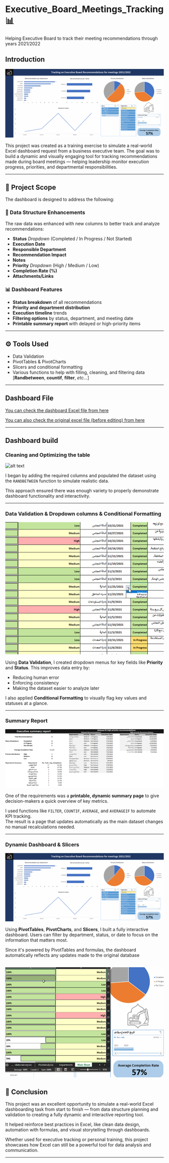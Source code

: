 # Executive_Board_Meetings_Tracking 📊
 Helping Executive Board to track their meeting recommendations through years 2021/2022

## Introduction
![alt text](<(3) Media/Gifs/Dynamic_dashboard.gif>)

This project was created as a training exercise to simulate a real-world Excel dashboard request from a business executive team. The goal was to build a dynamic and visually engaging tool for tracking recommendations made during board meetings — helping leadership monitor execution progress, priorities, and departmental responsibilities.

---

## 🎯 Project Scope

The dashboard is designed to address the following:

### 🔧 Data Structure Enhancements
The raw data was enhanced with new columns to better track and analyze recommendations:
- **Status** *Dropdown* (Completed / In Progress / Not Started)
- **Execution Date**
- **Responsible Department**
- **Recommendation Impact**
- **Notes**
- **Priority** *Dropdown* (High / Medium / Low)
- **Completion Rate (%)**
- **Attachments/Links**

### 📊 Dashboard Features
- **Status breakdown** of all recommendations
- **Priority and department distribution**
- **Execution timeline** trends
- **Filtering options** by status, department, and meeting date
- **Printable summary report** with delayed or high-priority items

---

## ⚙️ Tools Used
- Data Validation
- PivotTables & PivotCharts
- Slicers and conditional formatting
- Various functions to help with filling, cleaning, and filtering data
[**Randbetween**, **countif**, **filter**, *etc...*]

---
## Dashboard File
[You can check the dashboard Excel file from here](./(2)%20In%20Progress/)

[You can also check the original excel file (before editing) from here](./(1)%20Source/)

---
## Dashboard build
### Cleaning and Optimizing the table

![alt text](<(3) Media/Gifs/Transition.gif>)

I began by adding the required columns and populated the dataset using the `RANDBETWEEN` function to simulate realistic data.

This approach ensured there was enough variety to properly demonstrate dashboard functionality and interactivity.

---
### Data Validation & Dropdown columns & Conditional Formatting

![alt text](<(3) Media/Gifs/Data_Validation.gif>)

Using **Data Validation**, I created dropdown menus for key fields like **Priority** and **Status**. This improves data entry by:
- Reducing human error
- Enforcing consistency
- Making the dataset easier to analyze later

I also applied **Conditional Formatting** to visually flag key values and statuses at a glance.

---
### Summary Report

![alt text](<(3) Media/Still_Images/summary_report.png>)

One of the requirements was a **printable, dynamic summary page** to give decision-makers a quick overview of key metrics.

I used functions like `FILTER`, `COUNTIF`, `AVERAGE`, and `AVERAGEIF` to automate KPI tracking.  
The result is a page that updates automatically as the main dataset changes no manual recalculations needed.

---
### Dynamic Dashboard & Slicers

![alt text](<(3) Media/Gifs/Dynamic_dashboard.gif>)

Using **PivotTables**, **PivotCharts**, and **Slicers**, I built a fully interactive dashboard. Users can filter by department, status, or date to focus on the information that matters most.

Since it's powered by PivotTables and formulas, the dashboard automatically reflects any updates made to the original database

![alt text](<(3) Media/Gifs/Dynamic_KPI.gif>)
---

## 🧠 Conclusion

This project was an excellent opportunity to simulate a real-world Excel dashboarding task from start to finish — from data structure planning and validation to creating a fully dynamic and interactive reporting tool.

It helped reinforce best practices in Excel, like clean data design, automation with formulas, and visual storytelling through dashboards.

Whether used for executive tracking or personal training, this project showcases how Excel can still be a powerful tool for data analysis and communication.

---